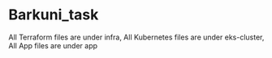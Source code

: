 # Barkuni_task
All Terraform files are under infra, 
All Kubernetes files are under eks-cluster, 
All App files are under app
